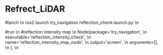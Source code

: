# Refrect_LiDAR

#lanch \n
ros2 launch try_navigation reflection_check.launch.py  \n

#run  \n
#reflection intensity map \n
Node(package='try_navigation', \n
     executable='reflection_intensity_check', \n
          name='reflection_intensity_map_node', \n
          output='screen', \n
          arguments=[], \n
    ), \n
